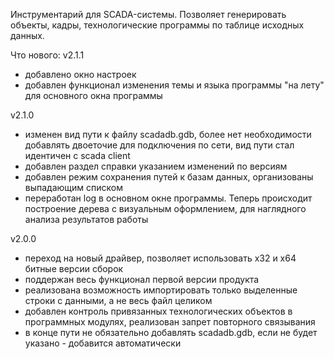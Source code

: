 Инструментарий для SCADA-системы. Позволяет генерировать объекты, кадры, технологические программы по таблице исходных данных.

Что нового:
v2.1.1
- добавлено окно настроек
- добавлен функционал изменения темы и языка программы "на лету" для основного окна программы

v2.1.0
- изменен вид пути к файлу scadadb.gdb, более нет необходимости добавлять двоеточие для подключения по сети, вид пути стал идентичен с scada client
- добавлен раздел справки  указанием изменений по версиям
- добавлен режим сохранения путей к базам данных, организованы выпадающим списком
- переработан log в основном окне программы. Теперь происходит построение дерева с визуальным оформлением, для наглядного анализа результатов работы

v2.0.0
- переход на новый драйвер, позволяет использовать x32 и x64 битные версии сборок
- поддержан весь функционал первой версии продукта
- реализована возможность импортировать только выделенные строки с данными, а не весь файл целиком
- добавлен контроль привязанных технологических объектов в программных модулях, реализован запрет повторного связывания
- в конце пути не обязательно добавлять scadadb.gdb, если не будет указано - добавится автоматически
